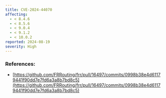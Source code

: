 ```yaml
---
title: CVE-2024-44070
affecting:
  - < 8.4.6
  - < 8.5.6
  - < 9.0.4
  - < 9.1.2
  - < 10.0.2
reported: 2024-08-19
severity: High
---
```


### References:
- [https://github.com/FRRouting/frr/pull/16497/commits/0998b38e4d61179441f90dd7e7fd6a3a8b7bd8c5](https://github.com/FRRouting/frr/pull/16497/commits/0998b38e4d61179441f90dd7e7fd6a3a8b7bd8c5)

